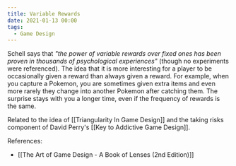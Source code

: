 ```yaml
---
title: Variable Rewards
date: 2021-01-13 00:00
tags:
  - Game Design 
---
```


Schell says that *"the power of variable rewards over fixed ones has been proven in thousands of psychological experiences"* (though no experiments were referenced). The idea that it is more interesting for a player to be occasionally given a reward than always given a reward. For example, when you capture a Pokemon, you are sometimes given extra items and even more rarely they change into another Pokemon after catching them. The surprise stays with you a longer time, even if the frequency of rewards is the same.

Related to the idea of [[Triangularity In Game Design]] and the taking risks component of David Perry's [[Key to Addictive Game Design]].

References:

* [[The Art of Game Design - A Book of Lenses (2nd Edition)]]